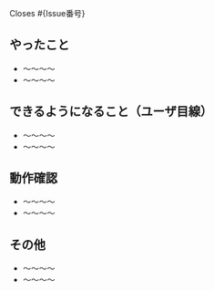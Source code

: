 Closes #{Issue番号}
## やったこと
- ～～～～
- ～～～～

## できるようになること（ユーザ目線）
- ～～～～
- ～～～～

## 動作確認
- ～～～～
- ～～～～

## その他
- ～～～～
- ～～～～
